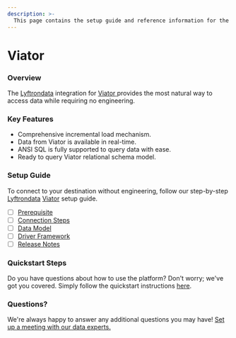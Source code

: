```yaml
---
description: >-
  This page contains the setup guide and reference information for the Viator source connector.
---
```


# Viator

### Overview

The [Lyftrondata](https://www.lyftrondata.com/) integration for [Viator](https://www.lyftrondata.com/integration/viator/)[ ](https://www.lyftrondata.com/integration/viator/)provides the most natural way to access data while requiring no engineering.

### Key Features

* Comprehensive incremental load mechanism.
* Data from Viator is available in real-time.&#x20;
* ANSI SQL is fully supported to query data with ease.
* Ready to query Viator relational schema model.

### Setup Guide

To connect to your destination without engineering, follow our step-by-step [Lyftrondata](https://www.lyftrondata.com/)  [Viator](https://www.lyftrondata.com/integration/viator/) setup guide.

* [ ] [Prerequisite](../../marketing-analytics/viator/prerequisite.md)
* [ ] [Connection Steps](../../marketing-analytics/viator/connection-steps.md)
* [ ] [Data Model](../../marketing-analytics/viator/data-model/)
* [ ] [Driver Framework](../../marketing-analytics/viator/driver-framework/)
* [ ] [Release Notes](../../marketing-analytics/viator/release-notes.md)

### Quickstart Steps

Do you have questions about how to use the platform? Don't worry; we've got you covered. Simply follow the quickstart instructions [here](../../../quickstart-steps.md).

### Questions? <a href="#questions" id="questions"></a>

We're always happy to answer any additional questions you may have! [Set up a meeting with our data experts.](https://www.lyftrondata.com/book-a-meeting/)

